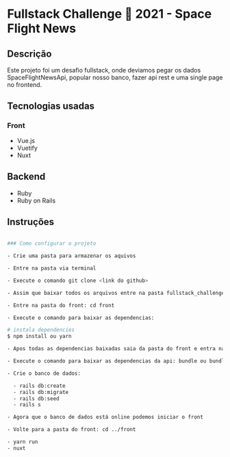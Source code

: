# Fullstack Challenge 🏅 2021 - Space Flight News

## Descrição

Este projeto foi um desafio fullstack, onde deviamos pegar os dados SpaceFlightNewsApi, popular nosso banco, fazer api rest e uma single page no frontend.

## Tecnologias usadas

### Front

- Vue.js
- Vuetify
- Nuxt

## Backend

- Ruby
- Ruby on Rails

## Instruções

```bash

### Como configurar o projeto

- Crie uma pasta para armazenar os aquivos

- Entre na pasta via terminal

- Execute o comando git clone <link do github>

- Assim que baixar todos os arquivos entre na pasta fullstack_challenge

- Entre na pasta do front: cd front

- Execute o comando para baixar as dependencias:

# instala dependencies
$ npm install ou yarn

- Apos todas as dependencias baixadas saia da pasta do front e entra na pasta da api: cd ../api

- Execute o comando para baixar as dependencias da api: bundle ou bundle install

- Crie o banco de dados:

  - rails db:create
  - rails db:migrate
  - rails db:seed
  - rails s

- Agora que o banco de dados está online podemos iniciar o front

- Volte para a pasta do front: cd ../front

- yarn run
- nuxt

